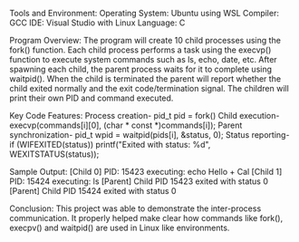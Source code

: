 Tools and Environment:
Operating System: Ubuntu using WSL
Compiler: GCC
IDE: Visual Studio with Linux
Language: C

Program Overview:
The program will create 10 child processes using the fork() function. Each child process performs a task using the execvp() function to execute system commands such as ls, echo, date, etc. After spawning each child, the parent process waits for it to complete using waitpid(). When the child is terminated the parent will report whether the child exited normally and the exit code/termination signal. The children will print their own PID and command executed.

Key Code Features:
Process creation- pid_t pid = fork()
Child execution- execvp(commands[i][0], (char * const *)commands[i]);
Parent synchronization- pid_t wpid = waitpid(pids[i], &status, 0);
Status reporting- if (WIFEXITED(status))
    printf("Exited with status: %d", WEXITSTATUS(status));

Sample Output:
[Child 0] PID: 15423 executing: echo
Hello + Cal
[Child 1] PID: 15424 executing: ls
[Parent] Child PID 15423 exited with status 0
[Parent] Child PID 15424 exited with status 0

Conclusion:
This project was able to demonstrate the inter-process communication. It properly helped make clear how commands like fork(), execpv() and waitpid() are used in Linux like environments.
